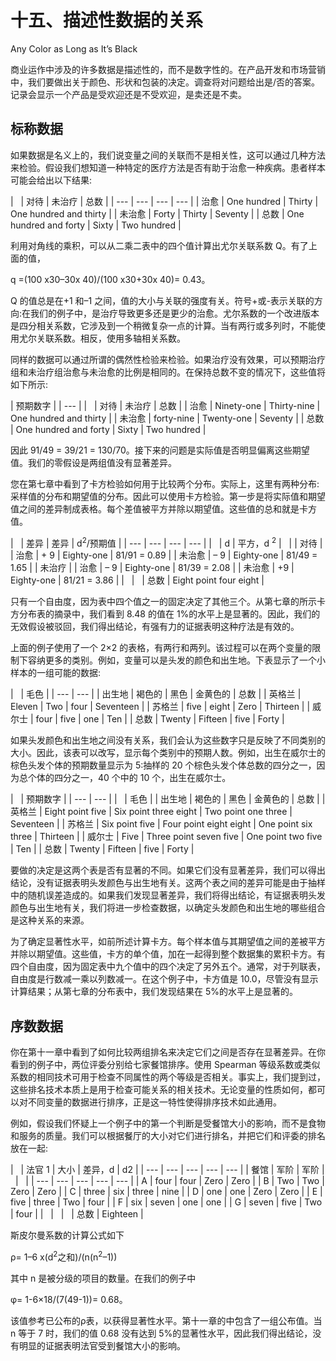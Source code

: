 # 十五、描述性数据的关系

Any Color as Long as It’s Black

商业运作中涉及的许多数据是描述性的，而不是数字性的。在产品开发和市场营销中，我们要做出关于颜色、形状和包装的决定。调查将对问题给出是/否的答案。记录会显示一个产品是受欢迎还是不受欢迎，是卖还是不卖。

## 标称数据

如果数据是名义上的，我们说变量之间的关联而不是相关性，这可以通过几种方法来检验。假设我们想知道一种特定的医疗方法是否有助于治愈一种疾病。患者样本可能会给出以下结果:

<colgroup><col> <col> <col> <col></colgroup> 
|   | 对待 | 未治疗 | 总数 |
| --- | --- | --- | --- |
| 治愈 | One hundred | Thirty | One hundred and thirty |
| 未治愈 | Forty | Thirty | Seventy |
| 总数 | One hundred and forty | Sixty | Two hundred |

利用对角线的乘积，可以从二乘二表中的四个值计算出尤尔关联系数 Q。有了上面的值，

q =(100 x30–30x 40)/(100 x30+30x 40)= 0.43。

Q 的值总是在+1 和–1 之间，值的大小与关联的强度有关。符号+或-表示关联的方向:在我们的例子中，是治疗导致更多还是更少的治愈。尤尔系数的一个改进版本是四分相关系数，它涉及到一个稍微复杂一点的计算。当有两行或多列时，不能使用尤尔关联系数。相反，使用多轴相关系数。

同样的数据可以通过所谓的偶然性检验来检验。如果治疗没有效果，可以预期治疗组和未治疗组治愈与未治愈的比例是相同的。在保持总数不变的情况下，这些值将如下所示:

<colgroup><col> <col> <col> <col></colgroup> 
| 预期数字 |
| --- |
|   | 对待 | 未治疗 | 总数 |
| 治愈 | Ninety-one | Thirty-nine | One hundred and thirty |
| 未治愈 | forty-nine | Twenty-one | Seventy |
| 总数 | One hundred and forty | Sixty | Two hundred |

因此 91/49 = 39/21 = 130/70。接下来的问题是实际值是否明显偏离这些期望值。我们的零假设是两组值没有显著差异。

您在第七章中看到了卡方检验如何用于比较两个分布。实际上，这里有两种分布:采样值的分布和期望值的分布。因此可以使用卡方检验。第一步是将实际值和期望值之间的差异制成表格。每个差值被平方并除以期望值。这些值的总和就是卡方值。

<colgroup><col> <col> <col> <col></colgroup> 
|   | 差异 | 差异 | d<sup>2</sup>/预期值 |
| --- | --- | --- | --- |
|   | d | 平方，d <sup>2</sup> |   |
| 对待 |
| 治愈 | + 9 | Eighty-one | 81/91 = 0.89 |
| 未治愈 | – 9 | Eighty-one | 81/49 = 1.65 |
| 未治疗 |
| 治愈 | – 9 | Eighty-one | 81/39 = 2.08 |
| 未治愈 | +9 | Eighty-one | 81/21 = 3.86 |
|   |   | 总数 | Eight point four eight |

只有一个自由度，因为表中四个值之一的固定决定了其他三个。从第七章的所示卡方分布表的摘录中，我们看到 8.48 的值在 1%的水平上是显著的。因此，我们的无效假设被驳回，我们得出结论，有强有力的证据表明这种疗法是有效的。

上面的例子使用了一个 2×2 的表格，有两行和两列。该过程可以在两个变量的限制下容纳更多的类别。例如，变量可以是头发的颜色和出生地。下表显示了一个小样本的一组可能的数据:

<colgroup><col> <col> <col> <col> <col></colgroup> 
|   | 毛色 |
| --- | --- |
| 出生地 | 褐色的 | 黑色 | 金黄色的 | 总数 |
| 英格兰 | Eleven | Two | four | Seventeen |
| 苏格兰 | five | eight | Zero | Thirteen |
| 威尔士 | four | five | one | Ten |
| 总数 | Twenty | Fifteen | five | Forty |

如果头发颜色和出生地之间没有关系，我们会认为这些数字只是反映了不同类别的大小。因此，该表可以改写，显示每个类别中的预期人数。例如，出生在威尔士的棕色头发个体的预期数量显示为 5:抽样的 20 个棕色头发个体总数的四分之一，因为总个体的四分之一，40 个中的 10 个，出生在威尔士。

<colgroup><col> <col> <col> <col> <col></colgroup> 
|   | 预期数字 |
| --- | --- |
|   | 毛色 |
| 出生地 | 褐色的 | 黑色 | 金黄色的 | 总数 |
| 英格兰 | Eight point five | Six point three eight | Two point one three | Seventeen |
| 苏格兰 | Six point five | Four point eight eight | One point six three | Thirteen |
| 威尔士 | Five | Three point seven five | One point two five | Ten |
| 总数 | Twenty | Fifteen | five | Forty |

要做的决定是这两个表是否有显著的不同。如果它们没有显著差异，我们可以得出结论，没有证据表明头发颜色与出生地有关。这两个表之间的差异可能是由于抽样中的随机误差造成的。如果我们发现显著差异，我们将得出结论，有证据表明头发颜色与出生地有关，我们将进一步检查数据，以确定头发颜色和出生地的哪些组合是这种关系的来源。

为了确定显著性水平，如前所述计算卡方。每个样本值与其期望值之间的差被平方并除以期望值。这些值，卡方的单个值，加在一起得到整个数据集的累积卡方。有四个自由度，因为固定表中九个值中的四个决定了另外五个。通常，对于列联表，自由度是行数减一乘以列数减一。在这个例子中，卡方值是 10.0，尽管没有显示计算结果；从第七章的分布表中，我们发现结果在 5%的水平上是显著的。

## 序数数据

你在第十一章中看到了如何比较两组排名来决定它们之间是否存在显著差异。在你看到的例子中，两位评委分别给七家餐馆排序。使用 Spearman 等级系数或类似系数的相同技术可用于检查不同属性的两个等级是否相关。事实上，我们提到过，这些排名技术本质上是用于检查可能关系的相关技术。无论变量的性质如何，都可以对不同变量的数据进行排序，正是这一特性使得排序技术如此通用。

例如，假设我们怀疑上一个例子中的第一个判断是受餐馆大小的影响，而不是食物和服务的质量。我们可以根据餐厅的大小对它们进行排名，并把它们和评委的排名放在一起:

<colgroup><col> <col> <col> <col> <col></colgroup> 
|   | 法官 1 | 大小 | 差异，d | d2 |
| --- | --- | --- | --- | --- |
| 餐馆 | 军阶 | 军阶 |   |   |
| --- | --- | --- | --- | --- |
| A | four | four | Zero | Zero |
| B | Two | Two | Zero | Zero |
| C | three | six | three | nine |
| D | one | one | Zero | Zero |
| E | five | three | Two | four |
| F | six | seven | one | one |
| G | seven | five | Two | four |
|   |   |   | 总数 | Eighteen |

斯皮尔曼系数的计算公式如下

ρ= 1–6 x(d<sup>2</sup>之和)/(n(n<sup>2</sup>–1))

其中 n 是被分级的项目的数量。在我们的例子中

φ= 1-6×18/(7(49-1))= 0.68。

该值参考已公布的ρ表，以获得显著性水平。第十一章的中包含了一组公布值。当 n 等于 7 时，我们的值 0.68 没有达到 5%的显著性水平，因此我们得出结论，没有明显的证据表明法官受到餐馆大小的影响。